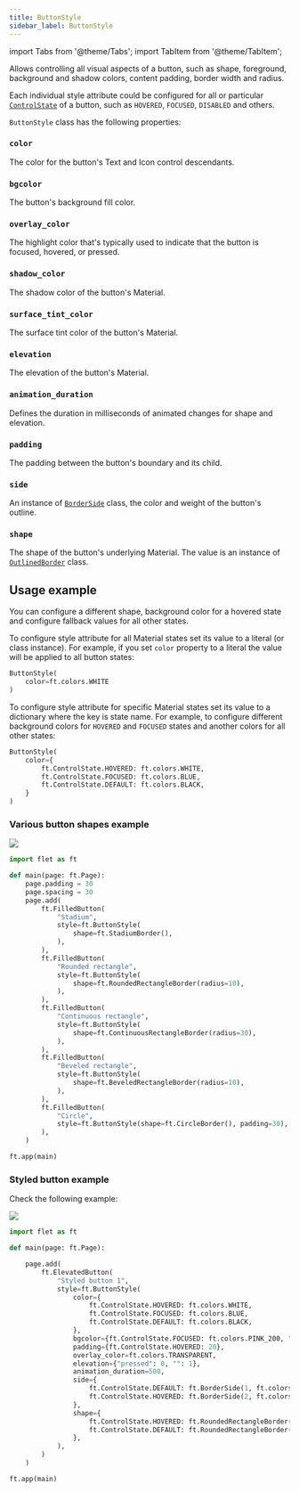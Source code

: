 ```yaml
---
title: ButtonStyle
sidebar_label: ButtonStyle
---
```

import Tabs from '@theme/Tabs';
import TabItem from '@theme/TabItem';

Allows controlling all visual aspects of a button, such as shape, foreground, background and shadow colors, content padding, border width and radius.

Each individual style attribute could be configured for all or
particular [`ControlState`](/docs/reference/types/controlstate) of a button, such as `HOVERED`, `FOCUSED`, `DISABLED`
and others.

`ButtonStyle` class has the following properties:

### `color`

The color for the button's Text and Icon control descendants.

### `bgcolor`

The button's background fill color.

### `overlay_color`

The highlight color that's typically used to indicate that the button is focused, hovered, or pressed.

### `shadow_color`

The shadow color of the button's Material.

### `surface_tint_color`

The surface tint color of the button's Material.

### `elevation`

The elevation of the button's Material.

### `animation_duration`

Defines the duration in milliseconds of animated changes for shape and elevation.

### `padding`

The padding between the button's boundary and its child.

### `side`

An instance of [`BorderSide`](/docs/reference/types/borderside) class, the color and weight of the button's outline.

### `shape`

The shape of the button's underlying Material. The value is an instance of [`OutlinedBorder`](/docs/reference/types/outlinedborder) class.

## Usage example

You can configure a different shape, background color for a hovered state and configure fallback values for all other states.

To configure style attribute for all Material states set its value to a literal (or class instance). For example, if you set `color` property to a literal the value will be applied to all button states:

```python
ButtonStyle(
    color=ft.colors.WHITE
)
```

To configure style attribute for specific Material states set its value to a dictionary where the key is state name. For example, to configure different background colors for `HOVERED` and `FOCUSED` states and another colors for all other states:

```python
ButtonStyle(
    color={
        ft.ControlState.HOVERED: ft.colors.WHITE,
        ft.ControlState.FOCUSED: ft.colors.BLUE,
        ft.ControlState.DEFAULT: ft.colors.BLACK,
    }
)
```


### Various button shapes example

<img src="/img/blog/gradients/button-shapes.png" className="screenshot-20" />

```python
import flet as ft

def main(page: ft.Page):
    page.padding = 30
    page.spacing = 30
    page.add(
        ft.FilledButton(
            "Stadium",
            style=ft.ButtonStyle(
                shape=ft.StadiumBorder(),
            ),
        ),
        ft.FilledButton(
            "Rounded rectangle",
            style=ft.ButtonStyle(
                shape=ft.RoundedRectangleBorder(radius=10),
            ),
        ),
        ft.FilledButton(
            "Continuous rectangle",
            style=ft.ButtonStyle(
                shape=ft.ContinuousRectangleBorder(radius=30),
            ),
        ),
        ft.FilledButton(
            "Beveled rectangle",
            style=ft.ButtonStyle(
                shape=ft.BeveledRectangleBorder(radius=10),
            ),
        ),
        ft.FilledButton(
            "Circle",
            style=ft.ButtonStyle(shape=ft.CircleBorder(), padding=30),
        ),
    )

ft.app(main)
```

### Styled button example

Check the following example:

<img src="/img/blog/gradients/styled-button.gif" className="screenshot-30" />

```python
import flet as ft

def main(page: ft.Page):

    page.add(
        ft.ElevatedButton(
            "Styled button 1",
            style=ft.ButtonStyle(
                color={
                    ft.ControlState.HOVERED: ft.colors.WHITE,
                    ft.ControlState.FOCUSED: ft.colors.BLUE,
                    ft.ControlState.DEFAULT: ft.colors.BLACK,
                },
                bgcolor={ft.ControlState.FOCUSED: ft.colors.PINK_200, "": ft.colors.YELLOW},
                padding={ft.ControlState.HOVERED: 20},
                overlay_color=ft.colors.TRANSPARENT,
                elevation={"pressed": 0, "": 1},
                animation_duration=500,
                side={
                    ft.ControlState.DEFAULT: ft.BorderSide(1, ft.colors.BLUE),
                    ft.ControlState.HOVERED: ft.BorderSide(2, ft.colors.BLUE),
                },
                shape={
                    ft.ControlState.HOVERED: ft.RoundedRectangleBorder(radius=20),
                    ft.ControlState.DEFAULT: ft.RoundedRectangleBorder(radius=2),
                },
            ),
        )
    )

ft.app(main)
```

